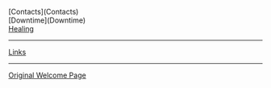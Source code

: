 [Contacts](Contacts\)
<br>[Downtime](Downtime\)
<br>[Healing](Healing.md)

---

[Links](Links.md)

---

[Original Welcome Page](Welcome_Original.md)
